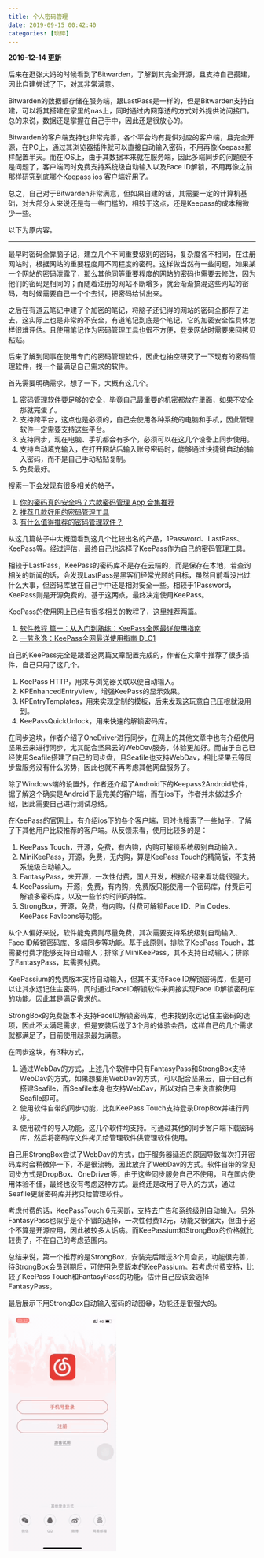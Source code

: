 ```yaml
---
title: 个人密码管理
date: 2019-09-15 00:42:40
categories: [琐碎]
---
```


**2019-12-14 更新**

后来在逛张大妈的时候看到了Bitwarden，了解到其完全开源，且支持自己搭建，因此自建尝试了下，对其非常满意。

Bitwarden的数据都存储在服务端，跟LastPass是一样的，但是Bitwarden支持自建，可以将其搭建在家里的nas上，同时通过内网穿透的方式对外提供访问接口。总的来说，数据还是掌握在自己手中，因此还是很放心的。

Bitwarden的客户端支持也非常完善，各个平台均有提供对应的客户端，且完全开源，在PC上，通过其浏览器插件就可以直接自动输入密码，不用再像Keepass那样配置半天。而在IOS上，由于其数据本来就在服务端，因此多端同步的问题便不是问题了，客户端同时免费支持系统级自动输入以及Face ID解锁，不用再像之前那样研究到底哪个Keepass ios 客户端好用了。

总之，自己对于Bitwarden非常满意，但如果自建的话，其需要一定的计算机基础，对大部分人来说还是有一些门槛的，相较于这点，还是Keepass的成本稍微少一些。

以下为原内容。

------------------------------------------

最早时密码全靠脑子记，建立几个不同重要级别的密码，复杂度各不相同，在注册网站时，根据网站的重要程度用不同程度的密码。这样做当然有一些问题，如果某一个网站的密码泄露了，那么其他同等重要程度的网站的密码也需要去修改，因为他们的密码是相同的；而随着注册的网站不断增多，就会渐渐搞混这些网站的密码，有时候需要自己一个个去试，把密码给试出来。

之后在有道云笔记中建了个加密的笔记，将脑子还记得的网站的密码全都存了进去，这实际上也是非常的不安全，有道笔记到底是个笔记，它的加密安全性具体怎样很难评估。且使用笔记作为密码管理工具也很不方便，登录网站时需要来回拷贝粘贴。

后来了解到同事在使用专门的密码管理软件，因此也抽空研究了一下现有的密码管理软件，找一个最满足自己需求的软件。

首先需要明确需求，想了一下，大概有这几个。

1. 密码管理软件要足够的安全，毕竟自己最重要的机密都放在里面，如果不安全那就完蛋了。
2. 支持跨平台，这点也是必须的，自己会使用各种系统的电脑和手机，因此管理软件一定需要支持这些平台。
3. 支持同步，现在电脑、手机都会有多个，必须可以在这几个设备上同步使用。
4. 支持自动填充输入，在打开网站后输入账号密码时，能够通过快捷键自动的输入密码，而不是自己手动粘贴复制。
5. 免费最好。

搜索一下会发现有很多相关的帖子，

1. [你的密码真的安全吗？六款密码管理 App 合集推荐](https://sspai.com/post/39799)
2. [推荐几款好用的密码管理工具](https://www.hangge.com/blog/cache/detail_1949.html)
3. [有什么值得推荐的密码管理软件？](https://www.zhihu.com/question/27338793)

从这几篇帖子中大概回看到这几个比较出名的产品，1Password、LastPass、KeePass等。经过评估，最终自己也选择了KeePass作为自己的密码管理工具。

相较于LastPass，KeePass的密码库不是存在云端的，而是保存在本地，若查询相关的新闻的话，会发现LastPass是黑客们经常光顾的目标，虽然目前看没出过什么大事，但密码库放在自己手中还是相对安全一些。相较于1Password，KeePass则是开源免费的。基于这两点，最终决定使用KeePass。

KeePass的使用网上已经有很多相关的教程了，这里推荐两篇。

1. [软件教程 篇一：从入门到熟练：KeePass全网最详使用指南](https://post.smzdm.com/p/713042/)
2. [一劳永逸：KeePass全网最详使用指南 DLC1](https://post.smzdm.com/p/735073/)

自己的KeePass完全是跟着这两篇文章配置完成的，作者在文章中推荐了很多插件，自己只用了这几个。

1. KeePass HTTP，用来与浏览器关联以便自动输入。
2. KPEnhancedEntryView，增强KeePass的显示效果。
3. KPEntryTemplates，用来实现定制的模板，后来发现这玩意自己压根就没用到。
4. KeePassQuickUnlock，用来快速的解锁密码库。

在同步这块，作者介绍了OneDriver进行同步，在网上的其他文章中也有介绍使用坚果云来进行同步，尤其配合坚果云的WebDav服务，体验更加好。而由于自己已经使用Seafile搭建了自己的同步盘，且Seafile也支持WebDav，相比坚果云等同步盘服务没有什么劣势，因此也就不再考虑其他网盘服务了。

除了Windows端的设置外，作者还介绍了Android下的Keepass2Android软件，据了解这个确实是Android下最完美的客户端，而在ios下，作者并未做过多介绍，因此需要自己进行测试总结。

在KeePass的[官网](https://Keepass.info/download.html)上，有介绍ios下的各个客户端，同时也搜索了一些帖子，了解了下其他用户比较推荐的客户端。从反馈来看，使用比较多的是：

1. KeePass Touch，开源，免费，有内购，内购可解锁系统级别自动输入。
2. MiniKeePass，开源，免费，无内购，算是KeePass Touch的精简版，不支持系统级自动输入。
3. FantasyPass，未开源，一次性付费，国人开发，根据介绍来看功能很强大。
4. KeePassium，开源，免费，有内购，免费版只能使用一个密码库，付费后可解锁多密码库，以及一些节约时间的特性。
5. StrongBox，开源，免费，有内购，付费可解锁Face ID、Pin Codes、KeePass FavIcons等功能。

从个人偏好来说，软件能免费则尽量免费，其次需要支持系统级别自动输入、Face ID解锁密码库、多端同步等功能。基于此原则，排除了KeePass Touch，其需要付费才能够支持自动输入；排除了MiniKeePass，其不支持自动输入；排除了FantasyPass，其需要付费。

KeePassium的免费版本支持自动输入，但其不支持Face ID解锁密码库，但是可以让其永远记住主密码，同时通过FaceID解锁软件来间接实现Face ID解锁密码库的功能。因此其是满足需求的。

StrongBox的免费版本不支持FaceID解锁密码库，也未找到永远记住主密码的选项，因此不太满足需求，但是安装后送了3个月的体验会员，这样自己的几个需求就都满足了，目前使用起来最为满意。

在同步这块，有3种方式，

1. 通过WebDav的方式，上述几个软件中只有FantasyPass和StrongBox支持WebDav的方式，如果想要用WebDav的方式，可以配合坚果云，由于自己有搭建Seafile，而Seafile本身也支持WebDav，所以对自己来说直接使用Seafile即可。
2. 使用软件自带的同步功能，比如KeePass Touch支持登录DropBox并进行同步。
3. 使用软件的导入功能，这几个软件均支持。可通过其他的同步客户端下载密码库，然后将密码库文件拷贝给管理软件供管理软件使用。

自己用StrongBox尝试了WebDav的方式，由于服务器延迟的原因导致每次打开密码库时会稍微停一下，不是很流畅，因此放弃了WebDav的方式。软件自带的常见同步方式是DropBox、OneDriver等，由于这些同步服务自己不使用，且在国内使用体验不佳，最终也没有考虑这种方式。最终还是改用了导入的方式，通过Seafile更新密码库并拷贝给管理软件。

考虑付费的话，KeePassTouch 6元买断，支持去广告和系统级别自动输入。另外FantasyPass也似乎是个不错的选择，一次性付费12元，功能又很强大，但由于这个不算是开源应用，因此被较多人诟病。而KeePassium和StrongBox的价格就比较贵了，不在自己的考虑范围内。

总结来说，第一个推荐的是StrongBox，安装完后赠送3个月会员，功能很完善，待StrongBox会员到期后，可使用免费版本的KeePassium。若考虑付费支持，比较了KeePass Touch和FantasyPass的功能，估计自己应该会选择FantasyPass。

最后展示下用StrongBox自动输入密码的动图😁，功能还是很强大的。

![](./strongbox.gif)